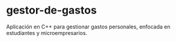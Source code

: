 # gestor-de-gastos
Aplicación en C++ para gestionar gastos personales, enfocada en estudiantes y microempresarios.
